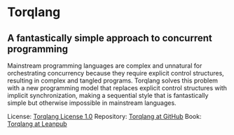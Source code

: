 # Torqlang

## A fantastically simple approach to concurrent programming

Mainstream programming languages are complex and unnatural for orchestrating concurrency because they require explicit control structures, resulting in complex and tangled programs. Torqlang solves this problem with a new programming model that replaces explicit control structures with implicit synchronization, making a sequential style that is fantastically simple but otherwise impossible in mainstream languages.

License: [Torqlang License 1.0](licensing/torqlang-license-1_0)
Repository: [Torqlang at GitHub](https://github.com/torqlang)
Book: [Torqlang at Leanpub](https://leanpub.com/torqlang)